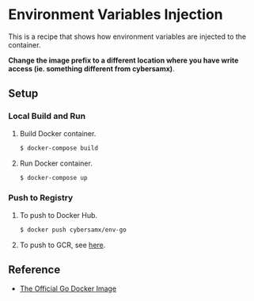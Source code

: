 # Environment Variables Injection

This is a recipe that shows how environment variables are injected to the container.

**Change the image prefix to a different location where you have write access (ie. something different from cybersamx)**.

## Setup

### Local Build and Run

1. Build Docker container.

   ```bash
   $ docker-compose build
   ```
   
1. Run Docker container.

   ```bash
   $ docker-compose up
   ```

### Push to Registry

1. To push to Docker Hub.

   ```bash
   $ docker push cybersamx/env-go
   ```
   
1. To push to GCR, see [here](../../../docker/gcr.md).

## Reference

* [The Official Go Docker Image](https://hub.docker.com/_/golang)
